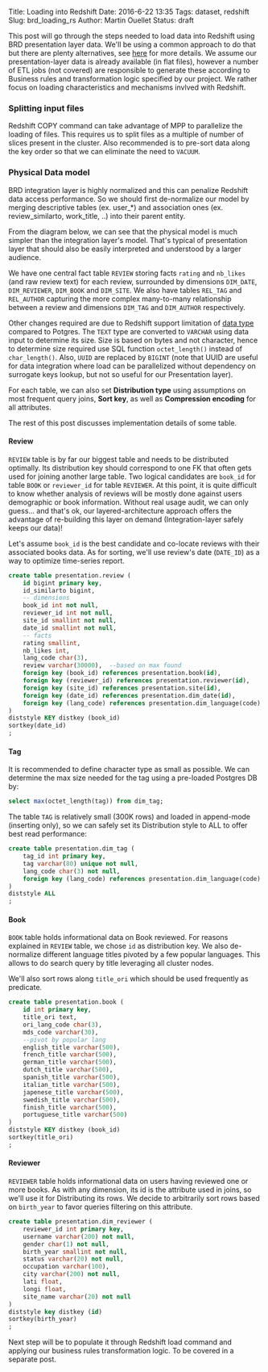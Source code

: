 Title: Loading into Redshift
Date: 2016-6-22 13:35
Tags: dataset, redshift
Slug: brd_loading_rs
Author: Martin Ouellet
Status: draft

This post will go through the steps needed to load data into Redshift using BRD presentation layer data.  We'll be using a common approach to do that but there are plenty alternatives, see [here](http://thelink) for more details.  We assume our presentation-layer data is already available (in flat files), however a number of ETL jobs (not covered) are responsible to generate these according to Business rules and transformation logic specified by our project. We rather focus on loading characteristics and mechanisms invlved with Redshift.


### Splitting input files

Redshift COPY command can take advantage of MPP to parallelize the loading of files. This requires us to split files as a multiple of number of slices present in the cluster.  Also recommended is to pre-sort data along the key order so that we can eliminate the need to `VACUUM`.  




### Physical Data model

BRD integration layer is highly normalized and this can penalize Redshift data access performance.  So we should first de-normalize our model by merging descriptive tables (ex. user_*) and association ones (ex. review_similarto, work_title, ..) into their parent entity.

From the diagram below, we can see that the physical model is much simpler than the integration layer's model. That's typical of presentation layer that should also be easily interpreted and understood by a larger audience.

<show pdm presentation>  

We have one central fact table `REVIEW` storing facts `rating` and `nb_likes` (and raw review text) for each review, surrounded by dimensions `DIM_DATE`, `DIM_REVIEWER`, `DIM_BOOK` and `DIM_SITE`. We also have tables `REL_TAG` and `REL_AUTHOR` capturing the more complex many-to-many relationship between a review and dimensions `DIM_TAG` and `DIM_AUTHOR` respectively.

Other changes required are due to Redshift support limitation of [data type](http://docs.aws.amazon.com/redshift/latest/dg/c_Supported_data_types.html) compared to Potgres. The `TEXT` type are converted to `VARCHAR` using data input to determine its size.  Size is based on bytes and not character, hence to determine size required use SQL function `octet_length()` instead of `char_length()`. Also, `UUID` are replaced by `BIGINT` (note that UUID are useful for data integration where load can be parallelized without dependency on surrogate keys lookup, but not so useful for our Presentation layer).

For each table, we can also set **Distribution type** using assumptions on most frequent query joins, **Sort key**, as well as **Compression encoding** for all attributes.

The rest of this post discusses implementation details of some table.

#### Review

`REVIEW` table is by far our biggest table and needs to be distributed optimally.  Its distribution key should correspond to one FK that often gets used for joining another large table. Two logical candidates are `book_id` for table `BOOK` or `reviewer_id` for table `REVIEWER`.  At this point, it is quite difficult to know whether analysis of reviews will be mostly done against users demographic or book information.  Without real usage audit, we can only guess... and that's ok, our layered-architecture approach offers the advantage of re-building this layer on demand (Integration-layer safely keeps our data)!

Let's assume `book_id` is the best candidate and co-locate reviews with their associated books data. As for sorting, we'll use review's date (`DATE_ID`) as a way to optimize time-series report.

```sql
create table presentation.review (
    id bigint primary key,
    id_similarto bigint,
    -- dimensions
    book_id int not null,
    reviewer_id int not null,
    site_id smallint not null,
    date_id smallint not null,
    -- facts
    rating smallint,
    nb_likes int,
    lang_code char(3),
    review varchar(30000),  --based on max found
    foreign key (book_id) references presentation.book(id),
    foreign key (reviewer_id) references presentation.reviewer(id),
    foreign key (site_id) references presentation.site(id),
    foreign key (date_id) references presentation.dim_date(id),
    foreign key (lang_code) references presentation.dim_language(code)
)
diststyle KEY distkey (book_id)
sortkey(date_id)
;
```

#### Tag

It is recommended to define character type as small as possible. We can determine the max size needed for the tag using a pre-loaded Postgres DB by:

```sql
select max(octet_length(tag)) from dim_tag;
```
The table `TAG` is relatively small (300K rows) and loaded in append-mode (inserting only), so we can safely set its Distribution style to ALL to offer best read performance:   

```sql
create table presentation.dim_tag (
    tag_id int primary key,
    tag varchar(80) unique not null,
    lang_code char(3) not null,
    foreign key (lang_code) references presentation.dim_language(code)
)
diststyle ALL
;
```


#### Book

`BOOK` table holds informational data on Book reviewed. For reasons explained in `REVIEW` table, we chose `id` as distribution key. We also de-normalize different language titles pivoted by a few popular languages. This allows to do search query by title leveraging all cluster nodes.    

We'll also sort rows along `title_ori` which should be used frequently as predicate.     

```sql
create table presentation.book (
    id int primary key,
    title_ori text,
    ori_lang_code char(3),
    mds_code varchar(30),
    --pivot by popular lang
    english_title varchar(500),
    french_title varchar(500),
    german_title varchar(500),
    dutch_title varchar(500),
    spanish_title varchar(500),
    italian_title varchar(500),
    japenese_title varchar(500),
    swedish_title varchar(500),
    finish_title varchar(500),
    portuguese_title varchar(500)
)
diststyle KEY distkey (book_id)
sortkey(title_ori)
;
```


#### Reviewer

`REVIEWER` table holds informational data on users having reviewed one or more books. As with any dimension, its id is the attribute used in joins, so we'll use it for Distributing its rows. We decide to arbitrarily sort rows based on `birth_year` to favor queries filtering on this attribute.     

```sql
create table presentation.dim_reviewer (
    reviewer_id int primary key,
    username varchar(200) not null,
    gender char(1) not null,
    birth_year smallint not null,
    status varchar(20) not null,
    occupation varchar(100),
    city varchar(200) not null,
    lati float,
    longi float,
    site_name varchar(20) not null
)
diststyle key distkey (id)
sortkey(birth_year)
;
```

Next step will be to populate it through Redshift load command and applying our business rules transformation logic. To be covered in a separate post.
